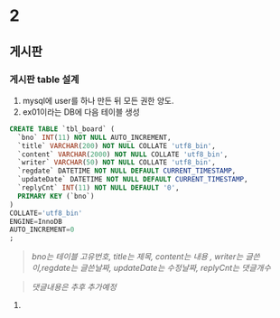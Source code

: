 # 2

## 게시판

### 게시판 table 설계
1. mysql에 user를 하나 만든 뒤 모든 권한 양도. 
1. ex01이라는 DB에 다음 테이블 생성
  ```sql
  CREATE TABLE `tbl_board` (
	`bno` INT(11) NOT NULL AUTO_INCREMENT,
	`title` VARCHAR(200) NOT NULL COLLATE 'utf8_bin',
	`content` VARCHAR(2000) NOT NULL COLLATE 'utf8_bin',
	`writer` VARCHAR(50) NOT NULL COLLATE 'utf8_bin',
	`regdate` DATETIME NOT NULL DEFAULT CURRENT_TIMESTAMP,
	`updateDate` DATETIME NOT NULL DEFAULT CURRENT_TIMESTAMP,
	`replyCnt` INT(11) NOT NULL DEFAULT '0',
	PRIMARY KEY (`bno`)
)
COLLATE='utf8_bin'
ENGINE=InnoDB
AUTO_INCREMENT=0
;

  ```
   > *bno는 테이블 고유번호, title는 제목, content는 내용 , writer는 글쓴이,regdate는 글쓴날짜, updateDate는 수정날짜, replyCnt는 댓글개수*
   
   > *댓글내용은 추후 추가예정*
1. 
